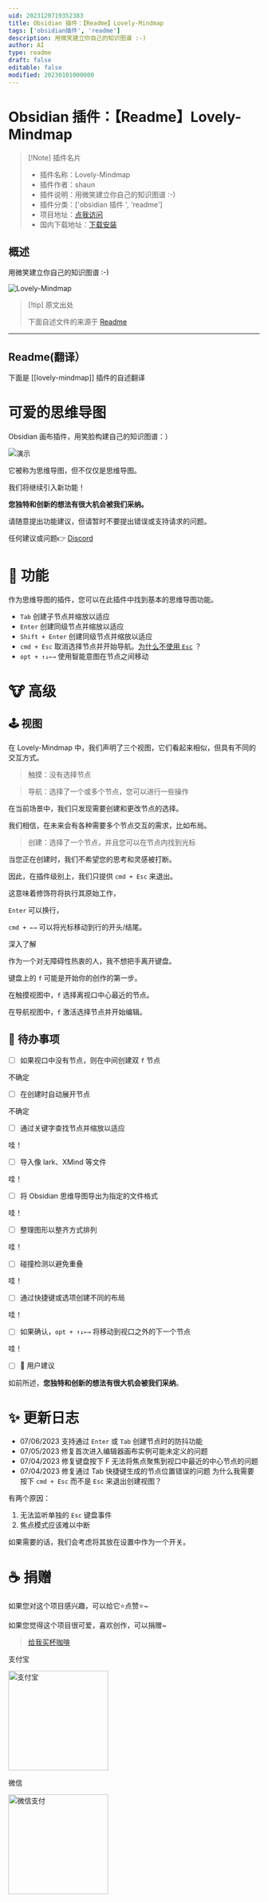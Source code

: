 ```yaml
---
uid: 2023120719352383
title: Obsidian 插件：【Readme】Lovely-Mindmap
tags: ['obsidian插件', 'readme']
description: 用微笑建立你自己的知识图谱 :-)
author: AI
type: readme
draft: false
editable: false
modified: 20230101000000
---
```


# Obsidian 插件：【Readme】Lovely-Mindmap

> [!Note] 插件名片
> - 插件名称：Lovely-Mindmap
> - 插件作者：shaun
> - 插件说明：用微笑建立你自己的知识图谱 :-)
> - 插件分类：['obsidian 插件 ', 'readme']
> - 项目地址：[点我访问](https://github.com/xincan1949/lovely-mindmap)
> - 国内下载地址：[下载安装](https://pkmer.cn/products/plugin/pluginMarket/?lovely-mindmap)

## 概述

用微笑建立你自己的知识图谱 :-)

![Lovely-Mindmap](https://cdn.pkmer.cn/covers/lovely-mindmap.gif!pkmer)

> [!tip] 原文出处
>
>下面自述文件的来源于 [Readme](https://ghproxy.net/https://raw.githubusercontent.com/shaunhurryup/lovely-mindmap/master/README.md)
>

---

## Readme(翻译）

下面是 [[lovely-mindmap]] 插件的自述翻译

# 可爱的思维导图

Obsidian 画布插件，用笑脸构建自己的知识图谱：）

![演示](https://cdn.pkmer.cn/covers/lovely-mindmap_2_0.gif!pkmer)

它被称为思维导图，但不仅仅是思维导图。

我们将继续引入新功能！

**您独特和创新的想法有很大机会被我们采纳。**

请随意提出功能建议，但请暂时不要提出错误或支持请求的问题。

任何建议或问题👉 [Discord](https://discord.gg/DhJGeY8V)

# 📕 功能

作为思维导图的插件，您可以在此插件中找到基本的思维导图功能。

- `Tab` 创建子节点并缩放以适应
- `Enter` 创建同级节点并缩放以适应
- `Shift + Enter` 创建同级节点并缩放以适应
- `cmd + Esc` 取消选择节点并开始导航。[为什么不使用 `Esc`](https://github.com/xincan1949/lovely-mindmap#-qa:~:text=exit%20creating%20view%3F-,For%20two%20reasons%3A,-Individual%20Esc%20keyboard) ？
- `opt + ↑↓←→` 使用智能意图在节点之间移动

# 🐮 高级

## 🕹 视图

在 Lovely-Mindmap 中，我们声明了三个视图，它们看起来相似，但具有不同的交互方式。

> 触摸：没有选择节点

> 导航：选择了一个或多个节点，您可以进行一些操作

在当前场景中，我们只发现需要创建和更改节点的选择。

我们相信，在未来会有各种需要多个节点交互的需求，比如布局。

> 创建：选择了一个节点，并且您可以在节点内找到光标

当您正在创建时，我们不希望您的思考和灵感被打断。

因此，在插件级别上，我们只提供 `cmd + Esc` 来退出。

这意味着修饰符将执行其原始工作，

`Enter` 可以换行，

`cmd + ←→` 可以将光标移动到行的开头/结尾。

深入了解

作为一个对无障碍性热衷的人，我不想把手离开键盘。

键盘上的 `f` 可能是开始你的创作的第一步。

在触摸视图中，`f` 选择离视口中心最近的节点。

在导航视图中，`f` 激活选择节点并开始编辑。

## 🚧 待办事项

- [ ] 如果视口中没有节点，则在中间创建双 `f` 节点

不确定

- [ ] 在创建时自动展开节点

不确定

- [ ] 通过关键字查找节点并缩放以适应

哇！

- [ ] 导入像 lark、XMind 等文件

哇！

- [ ] 将 Obsidian 思维导图导出为指定的文件格式

哇！

- [ ] 整理图形以整齐方式排列

哇！

- [ ] 碰撞检测以避免重叠

哇！

- [ ] 通过快捷键或选项创建不同的布局

哇！

- [ ] 如果确认，`opt + ↑↓←→` 将移动到视口之外的下一个节点

哇！

- [ ] 🥰 用户建议

如前所述，**您独特和创新的想法有很大机会被我们采纳**。

# ✨ 更新日志

- 07/06/2023 支持通过 `Enter` 或 `Tab` 创建节点时的防抖功能
- 07/05/2023 修复首次进入编辑器画布实例可能未定义的问题
- 07/04/2023 修复键盘按下 F 无法将焦点聚焦到视口中最近的中心节点的问题
- 07/04/2023 修复通过 Tab 快捷键生成的节点位置错误的问题
为什么我需要按下 `cmd + Esc` 而不是 `Esc` 来退出创建视图？

有两个原因：

1. 无法监听单独的 `Esc` 键盘事件
2. 焦点模式应该难以中断

如果需要的话，我们会考虑将其放在设置中作为一个开关。

# ☕️ 捐赠

如果您对这个项目感兴趣，可以给它⭐️点赞⭐️~

如果您觉得这个项目很可爱，喜欢创作，可以捐赠~

> [给我买杯咖啡](https://www.buymeacoffee.com/xincan1949)

支付宝

<img alt="支付宝" height="200" src="https://cdn.jsdelivr.net/gh/xincan1949/xincan1949.github.io@master/Alipay.jpeg" width="200"/>

微信

<img alt="微信支付" height="200" src="https://cdn.jsdelivr.net/gh/xincan1949/xincan1949.github.io@master/WeChatPay.png" title="123" width="200"/>



